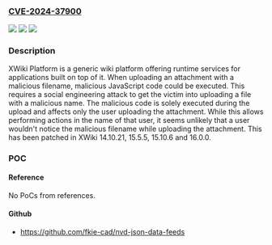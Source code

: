 ### [CVE-2024-37900](https://cve.mitre.org/cgi-bin/cvename.cgi?name=CVE-2024-37900)
![](https://img.shields.io/static/v1?label=Product&message=xwiki-platform&color=blue)
![](https://img.shields.io/static/v1?label=Version&message=%3D%20%3E%3D%204.2-milestone-3%2C%20%3C%2014.10.21%20&color=brighgreen)
![](https://img.shields.io/static/v1?label=Vulnerability&message=CWE-96%3A%20Improper%20Neutralization%20of%20Directives%20in%20Statically%20Saved%20Code%20('Static%20Code%20Injection')&color=brighgreen)

### Description

XWiki Platform is a generic wiki platform offering runtime services for applications built on top of it. When uploading an attachment with a malicious filename, malicious JavaScript code could be executed. This requires a social engineering attack to get the victim into uploading a file with a malicious name. The malicious code is solely executed during the upload and affects only the user uploading the attachment. While this allows performing actions in the name of that user, it seems unlikely that a user wouldn't notice the malicious filename while uploading the attachment. This has been patched in XWiki 14.10.21, 15.5.5, 15.10.6 and 16.0.0.

### POC

#### Reference
No PoCs from references.

#### Github
- https://github.com/fkie-cad/nvd-json-data-feeds


